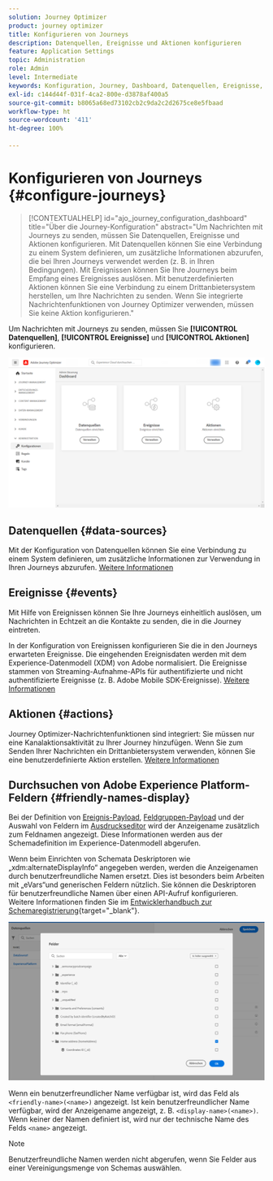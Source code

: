 ```yaml
---
solution: Journey Optimizer
product: journey optimizer
title: Konfigurieren von Journeys
description: Datenquellen, Ereignisse und Aktionen konfigurieren
feature: Application Settings
topic: Administration
role: Admin
level: Intermediate
keywords: Konfiguration, Journey, Dashboard, Datenquellen, Ereignisse, Aktionen
exl-id: c144d44f-031f-4ca2-800e-d3878af400a5
source-git-commit: b8065a68ed73102cb2c9da2c2d2675ce8e5fbaad
workflow-type: ht
source-wordcount: '411'
ht-degree: 100%

---
```


# Konfigurieren von Journeys {#configure-journeys}

>[!CONTEXTUALHELP]
>id="ajo_journey_configuration_dashboard"
>title="Über die Journey-Konfiguration"
>abstract="Um Nachrichten mit Journeys zu senden, müssen Sie Datenquellen, Ereignisse und Aktionen konfigurieren. Mit Datenquellen können Sie eine Verbindung zu einem System definieren, um zusätzliche Informationen abzurufen, die bei Ihren Journeys verwendet werden (z. B. in Ihren Bedingungen). Mit Ereignissen können Sie Ihre Journeys beim Empfang eines Ereignisses auslösen. Mit benutzerdefinierten Aktionen können Sie eine Verbindung zu einem Drittanbietersystem herstellen, um Ihre Nachrichten zu senden. Wenn Sie integrierte Nachrichtenfunktionen von Journey Optimizer verwenden, müssen Sie keine Aktion konfigurieren."

Um Nachrichten mit Journeys zu senden, müssen Sie **[!UICONTROL Datenquellen]**, **[!UICONTROL Ereignisse]** und **[!UICONTROL Aktionen]** konfigurieren.

![](assets/admin-menu.png)

## Datenquellen {#data-sources}

Mit der Konfiguration von Datenquellen können Sie eine Verbindung zu einem System definieren, um zusätzliche Informationen zur Verwendung in Ihren Journeys abzurufen. [Weitere Informationen](../../using/datasource/about-data-sources.md)

## Ereignisse {#events}

Mit Hilfe von Ereignissen können Sie Ihre Journeys einheitlich auslösen, um Nachrichten in Echtzeit an die Kontakte zu senden, die in die Journey eintreten.

In der Konfiguration von Ereignissen konfigurieren Sie die in den Journeys erwarteten Ereignisse. Die eingehenden Ereignisdaten werden mit dem Experience-Datenmodell (XDM) von Adobe normalisiert. Die Ereignisse stammen von Streaming-Aufnahme-APIs für authentifizierte und nicht authentifizierte Ereignisse (z. B. Adobe Mobile SDK-Ereignisse). [Weitere Informationen](../../using/event/about-events.md)

## Aktionen {#actions}

Journey Optimizer-Nachrichtenfunktionen sind integriert: Sie müssen nur eine Kanalaktionsaktivität zu Ihrer Journey hinzufügen. Wenn Sie zum Senden Ihrer Nachrichten ein Drittanbietersystem verwenden, können Sie eine benutzerdefinierte Aktion erstellen. [Weitere Informationen](../../using/action/action.md)

## Durchsuchen von Adobe Experience Platform-Feldern {#friendly-names-display}

Bei der Definition von [Ereignis-Payload](../event/about-creating.md#define-the-payload-fields), [Feldgruppen-Payload](../datasource/configure-data-sources.md#define-field-groups) und der Auswahl von Feldern im [Ausdruckseditor](../building-journeys/expression/expressionadvanced.md) wird der Anzeigename zusätzlich zum Feldnamen angezeigt. Diese Informationen werden aus der Schemadefinition im Experience-Datenmodell abgerufen.

Wenn beim Einrichten von Schemata Deskriptoren wie „xdm:alternateDisplayInfo“ angegeben werden, werden die Anzeigenamen durch benutzerfreundliche Namen ersetzt. Dies ist besonders beim Arbeiten mit „eVars“und generischen Feldern nützlich. Sie können die Deskriptoren für benutzerfreundliche Namen über einen API-Aufruf konfigurieren. Weitere Informationen finden Sie im [Entwicklerhandbuch zur Schemaregistrierung](https://experienceleague.adobe.com/docs/experience-platform/xdm/api/getting-started.html?lang=de){target="_blank"}.

![](assets/xdm-from-descriptors.png)

Wenn ein benutzerfreundlicher Name verfügbar ist, wird das Feld als `<friendly-name>(<name>)` angezeigt. Ist kein benutzerfreundlicher Name verfügbar, wird der Anzeigename angezeigt, z. B. `<display-name>(<name>)`. Wenn keiner der Namen definiert ist, wird nur der technische Name des Felds `<name>` angezeigt.

>[!NOTE]
>
>Benutzerfreundliche Namen werden nicht abgerufen, wenn Sie Felder aus einer Vereinigungsmenge von Schemas auswählen.
